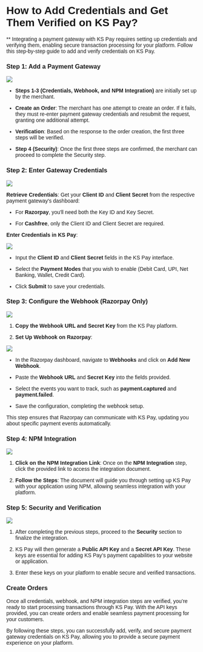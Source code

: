 <style>  body { font-family: "Source Sans 3", sans-serif!important; }</style>
<link href="https://fonts.googleapis.com/css2?family=Source+Sans+3:ital,wght@0,200..900;1,200..900&display=swap" rel="stylesheet">    
<link rel="stylesheet" href="https://fonts.googleapis.com/icon?family=Material+Icons">

# **How to Add Credentials and Get Them Verified on KS Pay?**
**
Integrating a payment gateway with KS Pay requires setting up credentials and verifying them, enabling secure transaction processing for your platform. Follow this step-by-step guide to add and verify credentials on KS Pay.

### **Step 1: Add a Payment Gateway**

![](https://docs-images-kalp-studio.s3.ap-south-1.amazonaws.com/KS+Pay+articles+stg/add+creds/ac1.png)

-   **Steps 1-3 (Credentials, Webhook, and NPM Integration)** are initially set up by the merchant.
    
-   **Create an Order**: The merchant has one attempt to create an order. If it fails, they must re-enter payment gateway credentials and resubmit the request, granting one additional attempt.
    
-   **Verification**: Based on the response to the order creation, the first three steps will be verified.
    
-   **Step 4 (Security)**: Once the first three steps are confirmed, the merchant can proceed to complete the Security step.
    

### **Step 2: Enter Gateway Credentials**
![](https://docs-images-kalp-studio.s3.ap-south-1.amazonaws.com/KS+Pay+articles+stg/add+creds/ac2.png)

**Retrieve Credentials**: Get your **Client ID** and **Client Secret** from the respective payment gateway's dashboard:

-   For **Razorpay**, you'll need both the Key ID and Key Secret.
    
-   For **Cashfree**, only the Client ID and Client Secret are required.
    

**Enter Credentials in KS Pay**:

![](https://docs-images-kalp-studio.s3.ap-south-1.amazonaws.com/KS+Pay+articles+stg/add+creds/ac3.png)

-   Input the **Client ID** and **Client Secret** fields in the KS Pay interface.
    
-   Select the **Payment Modes** that you wish to enable (Debit Card, UPI, Net Banking, Wallet, Credit Card).
    
-   Click **Submit** to save your credentials.
    

### **Step 3: Configure the Webhook (Razorpay Only)**

![](https://docs-images-kalp-studio.s3.ap-south-1.amazonaws.com/KS+Pay+articles+stg/add+creds/ac4.png)

1.  **Copy the Webhook URL and Secret Key** from the KS Pay platform.
    
2.  **Set Up Webhook on Razorpay**:
    

![](https://docs-images-kalp-studio.s3.ap-south-1.amazonaws.com/KS+Pay+articles+stg/add+creds/ac5.png)

-   In the Razorpay dashboard, navigate to **Webhooks** and click on **Add New Webhook**.
    
-   Paste the **Webhook URL** and **Secret Key** into the fields provided.
    
-   Select the events you want to track, such as **payment.captured** and **payment.failed**.
    
-   Save the configuration, completing the webhook setup.
    

This step ensures that Razorpay can communicate with KS Pay, updating you about specific payment events automatically.

### **Step 4: NPM Integration**

![](https://docs-images-kalp-studio.s3.ap-south-1.amazonaws.com/KS+Pay+articles+stg/add+creds/ac6.png)

1.  **Click on the NPM Integration Link**: Once on the **NPM Integration** step, click the provided link to access the integration document.
    
2.  **Follow the Steps**: The document will guide you through setting up KS Pay with your application using NPM, allowing seamless integration with your platform.
    

### **Step 5: Security and Verification**

![](https://docs-images-kalp-studio.s3.ap-south-1.amazonaws.com/KS+Pay+articles+stg/add+creds/ac7.png)

1.  After completing the previous steps, proceed to the **Security** section to finalize the integration.
    
2.  KS Pay will then generate a **Public API Key** and a **Secret API Key**. These keys are essential for adding KS Pay’s payment capabilities to your website or application.
    
3.  Enter these keys on your platform to enable secure and verified transactions.
    

### **Create Orders**

Once all credentials, webhook, and NPM integration steps are verified, you’re ready to start processing transactions through KS Pay. With the API keys provided, you can create orders and enable seamless payment processing for your customers.

By following these steps, you can successfully add, verify, and secure payment gateway credentials on KS Pay, allowing you to provide a secure payment experience on your platform.